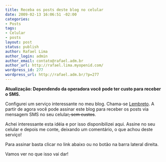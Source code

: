 ```yaml
---
title: Receba os posts deste blog no celular
date: 2009-02-13 16:06:51 -02:00
categories:
- Posts
tags:
- Celular
- posts
layout: post
status: publish
author: Rafael Lima
author_login: admin
author_email: contato@rafael.adm.br
author_url: http://rafael.lima.myopenid.com/
wordpress_id: 277
wordpress_url: http://rafael.adm.br/?p=277
---
```


<strong>Atualiza&ccedil;&atilde;o: Dependendo da operadora voc&ecirc; pode ter custo para receber o SMS.</strong>

Configurei um servi&ccedil;o interessante no meu blog. Chama-se <a href="http://www.lembreto.com.br">Lembreto</a>. A partir de agora voc&ecirc; pode assinar este blog para receber os posts via mensagem SMS no seu celular<span style="text-decoration: line-through;">, sem custos</span>.

Achei interessante esta id&eacute;ia e por isso disponibilizei aqui. Assine no seu celular e depois me conte, deixando um coment&aacute;rio, o que achou deste servi&ccedil;o!

Para assinar basta clicar no link abaixo ou no bot&atilde;o na barra lateral direita.
<div><a class="noborder" href="http://lembreto.com.br/externo_telefone.aspx?p=Y3RJZ2VPem5oT3BWLzdSUTRZbnhvMXhBODRhdHdPK05kclZYcEV4Y3M5RUYwcGdSOGMycEkrVDNaOXo0T0pqTmhOekJ5U29ubnNvWFRscW9Dd0VyZWpCWS93bTVDNXpiWGIvUjlJcW1qUDlFTkNWRFZueVBOZ25kaHRRSmptUVU1" target="_blank"><img src="http://banners.lembreto.com/imagens/banner_125.png" border="0" alt="" /></a></div>
Vamos ver no que isso vai dar!
